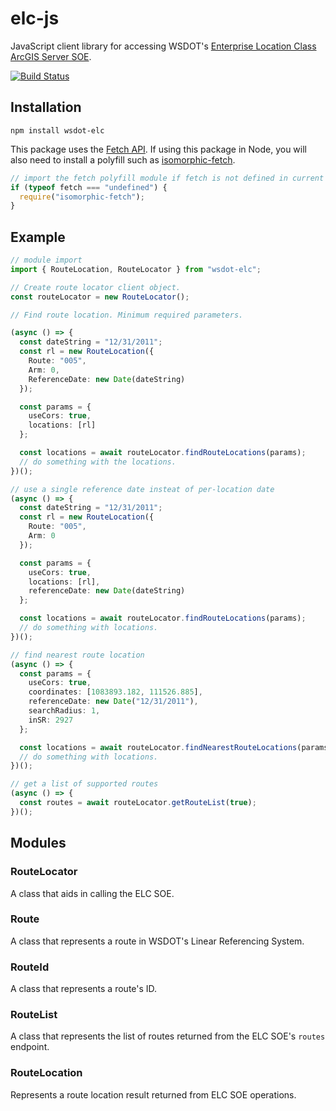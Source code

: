 # elc-js

JavaScript client library for accessing WSDOT's [Enterprise Location Class ArcGIS Server SOE].

[![Build Status](https://travis-ci.org/WSDOT-GIS/elc-js.svg)](https://travis-ci.org/WSDOT-GIS/elc-js)

## Installation

```console
npm install wsdot-elc
```

This package uses the [Fetch API]. If using this package in Node, you will also need to install a polyfill such as [isomorphic-fetch].

```javascript
// import the fetch polyfill module if fetch is not defined in current environment.
if (typeof fetch === "undefined") {
  require("isomorphic-fetch");
}
```

## Example

```typescript
// module import
import { RouteLocation, RouteLocator } from "wsdot-elc";

// Create route locator client object.
const routeLocator = new RouteLocator();

// Find route location. Minimum required parameters.

(async () => {
  const dateString = "12/31/2011";
  const rl = new RouteLocation({
    Route: "005",
    Arm: 0,
    ReferenceDate: new Date(dateString)
  });

  const params = {
    useCors: true,
    locations: [rl]
  };

  const locations = await routeLocator.findRouteLocations(params);
  // do something with the locations.
})();

// use a single reference date insteat of per-location date
(async () => {
  const dateString = "12/31/2011";
  const rl = new RouteLocation({
    Route: "005",
    Arm: 0
  });

  const params = {
    useCors: true,
    locations: [rl],
    referenceDate: new Date(dateString)
  };

  const locations = await routeLocator.findRouteLocations(params);
  // do something with locations.
})();

// find nearest route location
(async () => {
  const params = {
    useCors: true,
    coordinates: [1083893.182, 111526.885],
    referenceDate: new Date("12/31/2011"),
    searchRadius: 1,
    inSR: 2927
  };

  const locations = await routeLocator.findNearestRouteLocations(params);
  // do something with locations.
})();

// get a list of supported routes
(async () => {
  const routes = await routeLocator.getRouteList(true);
})();
```

## Modules

### RouteLocator

A class that aids in calling the ELC SOE.

### Route

A class that represents a route in WSDOT's Linear Referencing System.

### RouteId

A class that represents a route's ID.

### RouteList

A class that represents the list of routes returned from the ELC SOE's `routes` endpoint.

### RouteLocation

Represents a route location result returned from ELC SOE operations.

[enterprise location class arcgis server soe]: http://data.wsdot.wa.gov/arcgis/rest/services/Shared/ElcRestSOE/MapServer/exts/ElcRestSoe/
[fetch api]: https://developer.mozilla.org/en-US/docs/Web/API/Fetch_API
[isomorphic-fetch]: https://www.npmjs.com/package/isomorphic-fetch
